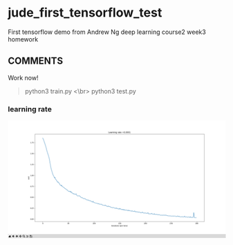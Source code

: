 # jude_first_tensorflow_test
First tensorflow demo from Andrew Ng deep learning course2 week3 homework
## COMMENTS
Work now!
> python3 train.py <\br>
> python3 test.py
### learning rate
![Learing rate](https://github.com/zhajio1988/jude_first_tensorflow_test/blob/master/images/lr0.png)
